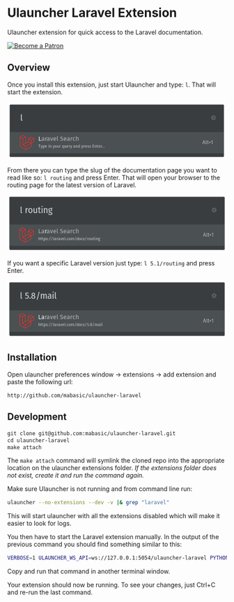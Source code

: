 # Ulauncher Laravel Extension

Ulauncher extension for quick access to the Laravel documentation.

[![Become a Patron](https://img.shields.io/badge/Become%20a-Patron-f96854.svg?style=for-the-badge)](https://www.patreon.com/laravelista)

## Overview

Once you install this extension, just start Ulauncher and type: `l`. That will start the extension.

![Command](./screenshots/command.png)

From there you can type the slug of the documentation page you want to read like so: `l routing` and press Enter. That will open your browser to the routing page for the latest version of Laravel.

![Default Laravel Version](./screenshots/default.png)

If you want a specific Laravel version just type: `l 5.1/routing` and press Enter.

![Specific Laravel Version](./screenshots/specific.png)

## Installation

Open ulauncher preferences window -> extensions -> add extension and paste the following url:

```
http://github.com/mabasic/ulauncher-laravel
```

## Development

```
git clone git@github.com:mabasic/ulauncher-laravel.git
cd ulauncher-laravel
make attach
```

The `make attach` command will symlink the cloned repo into the appropriate location on the ulauncher extensions folder. _If the extensions folder does not exist, create it and run the command again._

Make sure Ulauncher is not running and from command line run:

```sh
ulauncher --no-extensions --dev -v |& grep "laravel"
```

This will start ulauncher with all the extensions disabled which will make it easier to look for logs.

You then have to start the Laravel extension manually. In the output of the previous command you should find something similar to this:

```sh
VERBOSE=1 ULAUNCHER_WS_API=ws://127.0.0.1:5054/ulauncher-laravel PYTHONPATH=/usr/lib/python3/dist-packages /usr/bin/python3 /home/mabasic/.cache/ulauncher_cache/extensions/ulauncher-laravel/main.py
```

Copy and run that command in another terminal window.

Your extension should now be running. To see your changes, just Ctrl+C and re-run the last command.